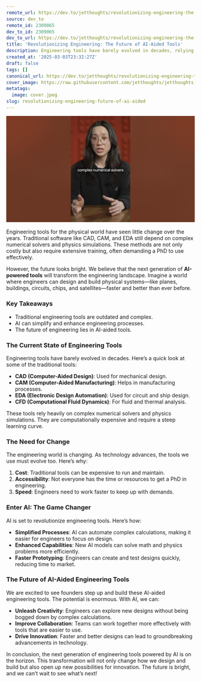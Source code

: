 ```yaml
---
remote_url: https://dev.to/jetthoughts/revolutionizing-engineering-the-future-of-ai-aided-tools-4cll
source: dev_to
remote_id: 2309065
dev_to_id: 2309065
dev_to_url: https://dev.to/jetthoughts/revolutionizing-engineering-the-future-of-ai-aided-tools-4cll
title: 'Revolutionizing Engineering: The Future of AI-Aided Tools'
description: Engineering tools have barely evolved in decades, relying on complex numerical solvers. The next generation of AI-powered tools promises to change that, making engineering faster and more accessible.
created_at: '2025-03-03T23:32:27Z'
draft: false
tags: []
canonical_url: https://dev.to/jetthoughts/revolutionizing-engineering-the-future-of-ai-aided-tools-4cll
cover_image: https://raw.githubusercontent.com/jetthoughts/jetthoughts.github.io/master/content/blog/revolutionizing-engineering-future-of-ai-aided/cover.jpeg
metatags:
  image: cover.jpeg
slug: revolutionizing-engineering-future-of-ai-aided
---
```

[![Revolutionizing Engineering: The Future of AI-Aided Tools](file_0.jpg)](https://www.youtube.com/watch?v=1asr6PkU8HQ)

Engineering tools for the physical world have seen little change over the years. Traditional software like CAD, CAM, and EDA still depend on complex numerical solvers and physics simulations. These methods are not only costly but also require extensive training, often demanding a PhD to use effectively.

However, the future looks bright. We believe that the next generation of **AI-powered tools** will transform the engineering landscape. Imagine a world where engineers can design and build physical systems—like planes, buildings, circuits, chips, and satellites—faster and better than ever before.

### Key Takeaways

*   Traditional engineering tools are outdated and complex.
*   AI can simplify and enhance engineering processes.
*   The future of engineering lies in AI-aided tools.

### The Current State of Engineering Tools

Engineering tools have barely evolved in decades. Here’s a quick look at some of the traditional tools:

*   **CAD (Computer-Aided Design)**: Used for mechanical design.
*   **CAM (Computer-Aided Manufacturing)**: Helps in manufacturing processes.
*   **EDA (Electronic Design Automation)**: Used for circuit and ship design.
*   **CFD (Computational Fluid Dynamics)**: For fluid and thermal analysis.

These tools rely heavily on complex numerical solvers and physics simulations. They are computationally expensive and require a steep learning curve.

### The Need for Change

The engineering world is changing. As technology advances, the tools we use must evolve too. Here’s why:

1.  **Cost**: Traditional tools can be expensive to run and maintain.
2.  **Accessibility**: Not everyone has the time or resources to get a PhD in engineering.
3.  **Speed**: Engineers need to work faster to keep up with demands.

### Enter AI: The Game Changer

AI is set to revolutionize engineering tools. Here’s how:

*   **Simplified Processes**: AI can automate complex calculations, making it easier for engineers to focus on design.
*   **Enhanced Capabilities**: New AI models can solve math and physics problems more efficiently.
*   **Faster Prototyping**: Engineers can create and test designs quickly, reducing time to market.

### The Future of AI-Aided Engineering Tools

We are excited to see founders step up and build these AI-aided engineering tools. The potential is enormous. With AI, we can:

*   **Unleash Creativity**: Engineers can explore new designs without being bogged down by complex calculations.
*   **Improve Collaboration**: Teams can work together more effectively with tools that are easier to use.
*   **Drive Innovation**: Faster and better designs can lead to groundbreaking advancements in technology.

In conclusion, the next generation of engineering tools powered by AI is on the horizon. This transformation will not only change how we design and build but also open up new possibilities for innovation. The future is bright, and we can’t wait to see what’s next!